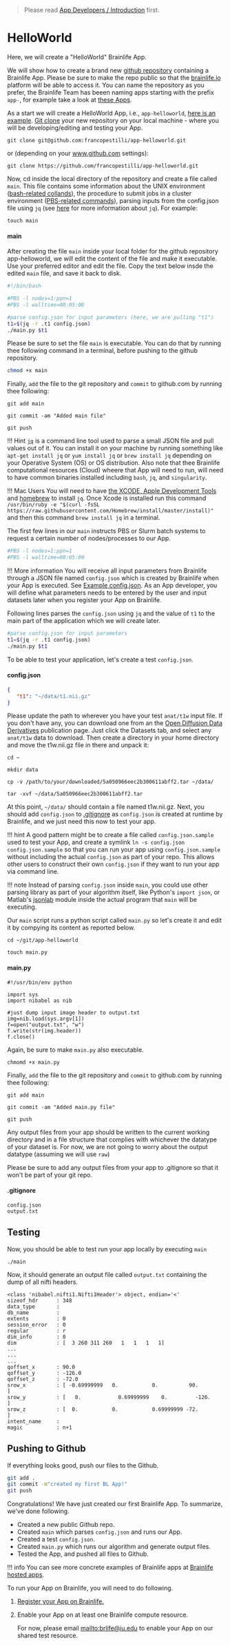 > Please read [App Developers / Introduction](/apps/introduction.md) first. 

# HelloWorld

Here, we will create a "HelloWorld" Brainlife App. 

We will show how to create a brand new [github repository](https://help.github.com/articles/creating-a-new-repository/) containing a Brainlife App. Please be sure to make the repo public so that the [brainlife.io](https://brainlife.io/) platform will be able to access it. You can name the repository as you prefer, the Brainlife Team has beeen naming apps starting with the prefix `app-`, for example take a look at [these Apps](https://github.com/search?q=org%3Abrain-life+app-).

As a start we will create a HelloWorld App, i.e., `app-helloworld`, [here is an example](https://github.com/francopestilli/app-helloworld). [Git clone](https://help.github.com/articles/cloning-a-repository/) your new repository on your local machine - where you will be developing/editing and testing your App.

```
git clone git@github.com:francopestilli/app-helloworld.git
```
or (depending on your www.github.com settings):
```
git clone https://github.com/francopestilli/app-helloworld.git
```

Now, cd inside the local directory of the repository and create a file called `main`. This file contains some information about the UNIX environment ([bash-related collands](https://en.wikipedia.org/wiki/Bash_(Unix_shell))), the procedure to submit jobs in a cluster environment ([PBS-related commands](https://kb.iu.edu/d/avmy)), parsing inputs from the config.json file using `jq` (see [here](https://stedolan.github.io/jq/) for more information about `jq`). For example:
```
touch main
```

#### main
After creating the file `main` inside your local folder for the github repository app-helloworld, we will edit the content of the file and make it executable. Use your preferred editor and edit the file. Copy the text below insde the edited `main` file, and save it back to disk.

```bash
#!/bin/bash

#PBS -l nodes=1:ppn=1
#PBS -l walltime=00:05:00

#parse config.json for input parameters (here, we are pulling "t1")
t1=$(jq -r .t1 config.json)
./main.py $t1
```

Please be sure to set the file `main` is executable. You can do that by running thee following command in a terminal, before pushing to the github repository.

```bash
chmod +x main
```

Finally, `add` the file to the git repository and `commit` to github.com by running thee following:

  `git add main`
  
  `git commit -am "Added main file"`
  
  `git push`

!!! Hint
    [`jq`](https://stedolan.github.io/jq/) is a command line tool used to parse a small JSON file and pull values out of it. You can install it on your machine by running something like `apt-get install jq` or `yum install jq` or `brew install jq` depending on your Operative System (OS) or OS distribution. Also note that thee Brainlife computational resources (Cloud) wheere that App will need to run, will need to have common binaries installed including `bash`, `jq`, and `singularity`. 

!!! Mac Users
    You will need to have [the XCODE, Apple Development Tools](https://developer.apple.com/xcode/) and [homebrew](https://brew.sh/) to install `jq`. Once Xcode is installed run this command `/usr/bin/ruby -e "$(curl -fsSL https://raw.githubusercontent.com/Homebrew/install/master/install)"` and then this command `brew install jq` in a terminal.

The first few lines in our `main` instructs PBS or Slurm batch systems to request a certain number of nodes/processes to our App. 

```bash
#PBS -l nodes=1:ppn=1
#PBS -l walltime=00:05:00
```

!!! More information
    You will receive all input parameters from Brainlife through a JSON file named `config.json` which is created by Brainlife when your App is executed. See [Example config.json](https://github.com/francopestilli/app-helloworld/blob/master/config.json). As an App developer, you will define what parameters needs to be entered by the user and input datasets later when you register your App on Brainlife.


Following lines parses the `config.json` using `jq` and the value of `t1` to the main part of the application which we will create later.

```bash
#parse config.json for input parameters
t1=$(jq -r .t1 config.json)
./main.py $t1
```

To be able to test your application, let's create a test `config.json`.

#### config.json

```json
{
   "t1": "~/data/t1.nii.gz"
}
```

Please update the path to wherever you have your test `anat/t1w` input file. If you don't have any, you can download one from an the [Open Diffusion Data Derivatives](https://brainlife.io/pub/5a0f0fad2c214c9ba8624376) publication page. Just click the Datasets tab, and select any `anat/t1w` data to download. Then create a directory in your home directory and move the t1w.nii.gz file in there and unpack it: 
 
`cd ~`

`mkdir data`

`cp -v /path/to/your/downloaded/5a050966eec2b300611abff2.tar ~/data/`

`tar -xvf ~/data/5a050966eec2b300611abff2.tar`

At this point, `~/data/` should contain a file named t1w.nii.gz. Next, you should add `config.json` to [.gitignore](https://help.github.com/articles/ignoring-files/) as `config.json` is created at runtime by Brainlife, and we just need this now to test your app. 


!!! hint
    A good pattern might be to create a file called `config.json.sample` used to test your App, and create a symlink `ln -s config.json config.json.sample` so that you can run your app using `config.json.sample` without including the actual `config.json` as part of your repo. This allows other users to construct their own `config.json` if they want to run your app via command line.

!!! note
    Instead of parsing `config.json` inside `main`, you could use other parsing library as part of your algorithm itself, like Python's `import json`, or Matlab's [jsonlab](https://github.com/fangq/jsonlab.git) module inside the actual program that `main` will be executing.


Our `main` script runs a python script called `main.py` so let's create it and edit it by compying its content as reported below.

`cd ~/git/app-helloworld`

`touch main.py`

#### main.py

```
#!/usr/bin/env python

import sys
import nibabel as nib

#just dump input image header to output.txt
img=nib.load(sys.argv[1])
f=open("output.txt", "w")
f.write(str(img.header))
f.close()

```

Again, be sure to make `main.py` also executable.

```
chmomd +x main.py
```

Finally, `add` the file to the git repository and `commit` to github.com by running thee following:

  `git add main`
  
  `git commit -am "Added main.py file"`
  
  `git push`
  
Any output files from your app should be written to the current working directory and in a file structure that complies with whichever the datatype of your dataset is. For now, we are not going to worry about the output datatype (assuming we will use `raw`)

Please be sure to add any output files from your app to .gitignore so that it won't be part of your git repo. 

#### .gitignore

```
config.json
output.txt
```

## Testing

Now, you should be able to test run your app locally by executing `main`

```
./main
```

<!--
!!! hint
    If you are testing on HPC clusters, be sure to enter the interactive shell session before running your `main` by executing something like `qsub -I`
-->

Now, it should generate an output file called `output.txt` containing the dump of all nifti headers.

```
<class 'nibabel.nifti1.Nifti1Header'> object, endian='<'
sizeof_hdr      : 348
data_type       : 
db_name         : 
extents         : 0
session_error   : 0
regular         : r
dim_info        : 0
dim             : [  3 260 311 260   1   1   1   1]
...
...
...
qoffset_x       : 90.0
qoffset_y       : -126.0
qoffset_z       : -72.0
srow_x          : [ -0.69999999   0.           0.          90.        ]
srow_y          : [   0.            0.69999999    0.         -126.        ]
srow_z          : [  0.           0.           0.69999999 -72.        ]
intent_name     : 
magic           : n+1
```

## Pushing to Github

If everything looks good, push our files to the Github.

```bash
git add .
git commit -m"created my first BL App!"
git push
```

Congratulations! We have just created our first Brainlife App. To summarize, we've done following.

* Created a new public Github repo.
* Created `main` which parses `config.json` and runs our App.
* Created a test `config.json`.
* Created `main.py` which runs our algorithm and generate output files.
* Tested the App, and pushed all files to Github.

!!! info
    You can see more concrete examples of Brainlife apps at [Brainlife hosted apps](https://github.com/search?q=org%3Abrain-life+app-).

To run your App on Brainlife, you will need to do following.

1. [Register your App on Brainlife.](/apps/register/)

2. Enable your App on at least one Brainlife compute resource. 

    For now, please email [mailto:brlife@iu.edu](brlife@iu.edu) to enable your App on our shared test resource.

<!--
All input parameters are assumed to be text (char). You need to write your functions that are going to be MATLAB compiled with all the arguments as text. Arguments passing a number need to be given as text and within the function converted to integers values (str2num(), etc.). 
-->

